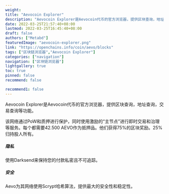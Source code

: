 ```yaml
---
weight: 
title: "Aevocoin Explorer"
description: "Aevocoin Explorer是Aevocoin代币的官方浏览器，提供区块查询，地址查询，交易查询等功能"
date: 2022-03-25T21:57:40+08:00
lastmod: 2022-03-25T16:45:40+08:00
draft: false
authors: ["Metabd"]
featuredImage: "aevocoin-explorer.png"
link: "https://openchains.info/coin/aevo/blocks"
tags: ["区块链浏览器","Aevocoin Explorer"]
categories: ["navigation"]
navigation: ["区块链浏览器"]
lightgallery: true
toc: true
pinned: false
recommend: false

recommend1: false
---
```

Aevocoin Explorer是Aevocoin代币的官方浏览器，提供区块查询，地址查询，交易查询等功能。

该网络通过PoW和质押进行保护，同时使用激励的“主节点”进行即时交易和治理等服务。每个都需要42.500 AEVO作为抵押品。他们获得75%的区块奖励。25%归持股人所有。

##### 隐私

使用Darksend来保持您的付款私密且不可追踪。

##### 安全

Aevo为其网络使用Scrypt哈希算法，提供最大的安全性和稳定性。